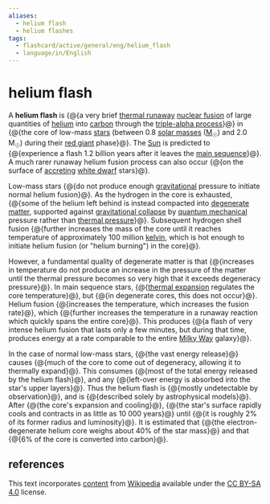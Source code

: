 ```yaml
---
aliases:
  - helium flash
  - helium flashes
tags:
  - flashcard/active/general/eng/helium_flash
  - language/in/English
---
```


# helium flash

A __helium flash__ is {@{a very brief [thermal runaway](thermal%20runaway.md) [nuclear fusion](nuclear%20fusion.md) of large quantities of [helium](helium.md) into [carbon](carbon.md) through the [triple-alpha process](triple-alpha%20process.md)}@} in {@{the core of low-mass [stars](star.md) (between 0.8 [solar masses](solar%20mass.md) ([M<sub>☉</sub>](solar%20mass.md)) and 2.0 M<sub>☉</sub>) during their [red giant](red%20giant.md) phase}@}. The [Sun](Sun.md) is predicted to {@{experience a flash 1.2 billion years after it leaves the [main sequence](main%20sequence.md)}@}. A much rarer runaway helium fusion process can also occur {@{on the surface of [accreting](accretion%20(astrophysics).md) [white dwarf](white%20dwarf.md) stars}@}. <!--SR:!2027-07-08,816,334!2025-10-07,255,230!2027-11-29,925,330!2026-07-04,526,310-->

Low-mass stars {@{do not produce enough [gravitational](gravity.md) pressure to initiate normal helium fusion}@}. As the hydrogen in the core is exhausted, {@{some of the helium left behind is instead compacted into [degenerate matter](degenerate%20matter.md), supported against [gravitational collapse](gravitational%20collapse.md) by [quantum mechanical](quantum%20mechanics.md) pressure rather than [thermal pressure](ideal%20gas%20law.md)}@}. Subsequent hydrogen shell fusion {@{further increases the mass of the core until it reaches temperature of approximately 100 million [kelvin](Kelvin.md), which is hot enough to initiate helium fusion (or "helium burning") in the core}@}. <!--SR:!2027-02-16,710,334!2027-08-16,759,274!2027-09-01,786,274-->

However, a fundamental quality of degenerate matter is that {@{increases in temperature do not produce an increase in the pressure of the matter until the thermal pressure becomes so very high that it exceeds degeneracy pressure}@}. In main sequence stars, {@{[thermal expansion](hydrostatic%20equilibrium.md) regulates the core temperature}@}, but {@{in degenerate cores, this does not occur}@}. Helium fusion {@{increases the temperature, which increases the fusion rate}@}, which {@{further increases the temperature in a runaway reaction which quickly spans the entire core}@}. This produces {@{a flash of very intense helium fusion that lasts only a few minutes, but during that time, produces energy at a rate comparable to the entire [Milky Way](Milky%20Way.md) galaxy}@}. <!--SR:!2029-05-21,1371,354!2027-12-19,956,350!2028-08-25,1156,350!2027-03-30,738,330!2027-05-13,775,334!2025-10-28,337,310-->

In the case of normal low-mass stars, {@{the vast energy release}@} causes {@{much of the core to come out of degeneracy, allowing it to thermally expand}@}. This consumes {@{most of the total energy released by the helium flash}@}, and any {@{left-over energy is absorbed into the star's upper layers}@}. Thus the helium flash is {@{mostly undetectable by observation}@}, and is {@{described solely by astrophysical models}@}. After {@{the core's expansion and cooling}@}, {@{the star's surface rapidly cools and contracts in as little as 10&nbsp;000 years}@} until {@{it is roughly 2% of its former radius and luminosity}@}. It is estimated that {@{the electron-degenerate helium core weighs about 40% of the star mass}@} and that {@{6% of the core is converted into carbon}@}. <!--SR:!2028-04-29,989,334!2026-11-11,589,290!2027-06-08,795,334!2027-11-23,826,274!2026-07-03,457,270!2025-09-05,18,332!2025-09-04,17,332!2025-09-05,18,332!2025-09-04,17,332!2025-09-04,17,332!2025-09-04,17,332-->

## references

This text incorporates [content](https://en.wikipedia.org/wiki/helium_flash) from [Wikipedia](Wikipedia.md) available under the [CC BY-SA 4.0](https://creativecommons.org/licenses/by-sa/4.0/) license.
